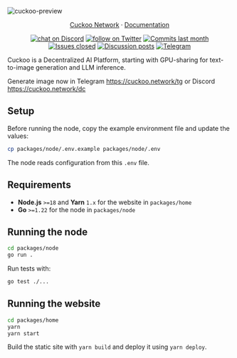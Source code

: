 ![cuckoo-preview](https://github.com/cuckoo-network/cuckoo/assets/165338234/a92a2775-fd38-4690-ae17-65c6301ffc29)

<p align="center">
  <a href="https://cuckoo.network">Cuckoo Network</a> ·
  <a href="https://cuckoo.network/docs/cuckoo-network">Documentation</a>
</p>

<p align="center">
    <a href="https://cuckoo.network/dc" target="_blank">
        <img src="https://img.shields.io/discord/1228809366283616357?logo=discord&labelColor=%20%235461eb&logoColor=%20%23f5f5f5&color=%20%235462eb"
            alt="chat on Discord"></a>
    <a href="https://twitter.com/intent/follow?screen_name=CuckooNetworkHQ" target="_blank">
        <img src="https://img.shields.io/twitter/follow/CuckooNetworkHQ?logo=X&color=%20%23f5f5f5"
            alt="follow on Twitter"></a>
    <a href="https://github.com/cuckoo-network/cuckoo/graphs/commit-activity" target="_blank">
        <img alt="Commits last month" src="https://img.shields.io/github/commit-activity/m/cuckoo-network/cuckoo?labelColor=%20%2332b583&color=%20%2312b76a"></a>
    <a href="https://github.com/cuckoo-network/cuckoo/" target="_blank">
        <img alt="Issues closed" src="https://img.shields.io/github/issues-search?query=repo%3Acuckoo-network%2Fcuckoo%20is%3Aclosed&label=issues%20closed&labelColor=%20%237d89b0&color=%20%235d6b98"></a>
    <a href="https://github.com/cuckoo-network/cuckoo/discussions/" target="_blank">
        <img alt="Discussion posts" src="https://img.shields.io/github/discussions/cuckoo-network/cuckoo?labelColor=%20%239b8afb&color=%20%237a5af8"></a>
    <a href="https://cuckoo.network/tg" target="_blank">
        <img alt="Telegram" src="https://img.shields.io/badge/Telegram-%40CuckooNetworkOfficial-%2326A5E4?logo=telegram&style=flat"></a>
</p>

Cuckoo is a Decentralized AI Platform, starting with GPU-sharing for text-to-image generation and LLM inference.

Generate image now in Telegram https://cuckoo.network/tg or Discord https://cuckoo.network/dc

## Setup

Before running the node, copy the example environment file and update the values:

```sh
cp packages/node/.env.example packages/node/.env
```

The node reads configuration from this `.env` file.

## Requirements

- **Node.js** `>=18` and **Yarn** `1.x` for the website in `packages/home`
- **Go** `>=1.22` for the node in `packages/node`

## Running the node

```sh
cd packages/node
go run .
```

Run tests with:

```sh
go test ./...
```

## Running the website

```sh
cd packages/home
yarn
yarn start
```

Build the static site with `yarn build` and deploy it using `yarn deploy`.
